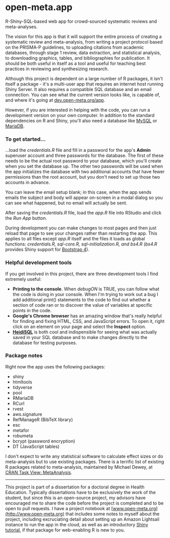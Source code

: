 # open-meta.app
R-Shiny-SQL-based web app for crowd-sourced systematic reviews and meta-analyses.

The vision for this app is that it will support the entire process of creating a systematic review and meta-analysis, from writing a project protocol based on the PRISMA-P guidelines, to uploading citations from academic databases, through stage 1 review, data extraction, and statistical analysis, to downloading graphics, tables, and bibliographies for publication. It should be both useful in itself as a tool and useful for teaching best practices in reviewing and synthesizing research.


Although this project is dependent on a large number of R packages, it isn't itself a package - it's a multi-user app that requires an internet host running Shiny Server. It also requires a compatible SQL database and an email connection. You can see what the current version looks like, is capable of, and where it's going at [dev.open-meta.org/app](http://dev.open-meta.org/app).

However, if you are interested in helping with the code, you can run a development version on your own computer. In addition to the standard dependencies on R and Shiny, you'll also need a database like [MySQL](https://dev.mysql.com/downloads/mysql/) or [MariaDB](https://downloads.mariadb.org/).

### To get started...
...load the *credentials.R* file and fill in a password for the app's **Admin** superuser account and three passwords for the database. The first of these needs to be the actual root password to your database, which you'll create when you set the database up. The other two passwords will be used when the app initializes the database with two additional accounts that have fewer permissions than the root account, but you don't need to set up those two accounts in advance.

You can leave the email setup blank; in this case, when the app sends emails the subject and body will appear on-screen in a modal dialog so you can see what happened, but no email will actually be sent.

After saving the *credentials.R* file, load the *app.R* file into RStudio and click the *Run App* button.

During development you can make changes to most pages and then just reload that page to see your changes rather than restarting the app. This applies to all files except *app.R* itself and the files it loads as global functions: *credentials.R, sql-core.R, sql-initialization.R, and bs4.R* (*bs4.R* provides Shiny support for [Bootstrap 4](https://getbootstrap.com/)). 

### Helpful development tools
If you get involved in this project, there are three development tools I find extremely useful:

* **Printing to the console**. When *debugON* is TRUE, you can follow what the code is doing in your console. When I'm trying to work out a bug I add additional print() statements to the code to find out whether a section of code ran or to discover the value of variables at specific points in the code.
* **Google's Chrome browser** has an amazing window that's really helpful for finding and fixing HTML, CSS, and JavaScript errors. To open it, right click on an element on your page and select the **Inspect** option.
* **[HeidiSQL](https://www.heidisql.com/)** is both cool and indispensible for seeing what was actually saved in your SQL database and to make changes directly to the database for testing purposes.

### Package notes
Right now the app uses the following packages:

* shiny
* htmltools
* tidyverse
* pool
* RMariaDB
* RCurl
* rvest
* aws.signature
* RefManageR (BibTeX library)
* esc
* metafor
* robumeta
* bcrypt     (password encryption)
* DT         (JavaScript tables)


I don't expect to write any statistical software to calculate effect sizes or do meta-analysis but to use existing packages. There is a terrific list of existing R packages related to meta-analysis, maintained by Michael Dewey, at [CRAN Task View: MetaAnalysis](https://cran.r-project.org/web/views/MetaAnalysis.html).

***

This project is part of a dissertation for a doctoral degree in Health Education. Typically dissertations have to be exclusively the work of the student, but since this is an open-source project, my advisors have encouraged me to share the code before the project is completed and to be open to pull requests. I have a project notebook at [www.open-meta.org](http://www.open-meta.org) that includes some notes to myself about the project, including excruciating detail about setting up an Amazon Lightsail instance to run the app in the cloud, as well as an introductory [Shiny tutorial](http://www.open-meta.org/technology/a-totally-different-read-me-first-shiny-tutorial/), if that package for web-enabling R is new to you.

